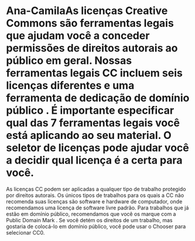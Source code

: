# Ana-CamilaAs licenças Creative Commons são ferramentas legais que ajudam você a conceder permissões de direitos autorais ao público em geral. Nossas ferramentas legais CC incluem seis licenças diferentes e uma ferramenta de dedicação de domínio público . É importante especificar qual das 7 ferramentas legais você está aplicando ao seu material. O seletor de licenças pode ajudar você a decidir qual licença é a certa para você.

As licenças CC podem ser aplicadas a qualquer tipo de trabalho protegido por direitos autorais. Os únicos tipos de trabalhos para os quais a CC não recomenda suas licenças são software e hardware de computador, onde recomendamos uma licença de software livre padrão. Para trabalhos que já estão em domínio público, recomendamos que você os marque com a Public Domain Mark . Se você detém os direitos de um trabalho, mas gostaria de colocá-lo em domínio público, você pode usar o Chooser para selecionar CC0.
